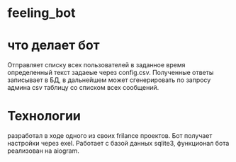 # feeling_bot

# что делает бот
Отправляет списку всех пользователей в заданное время определенный текст задаеые через config.csv. Полученные ответы записывает в БД, в дальнейшем может сгенерировать по запросу админа csv таблицу со списком всех сообщений.

# Технологии
разработал в ходе одного из своих frilance проектов. Бот получает настройки через exel. Работает с базой данных sqlite3, функционал бота реализован на aiogram.




